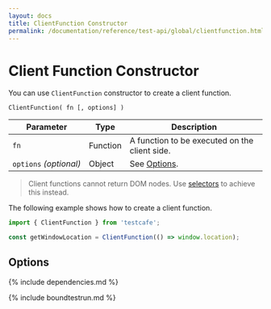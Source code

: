 ```yaml
---
layout: docs
title: ClientFunction Constructor
permalink: /documentation/reference/test-api/global/clientfunction.html
---
```

# Client Function Constructor

You can use `ClientFunction` constructor to create a client function.

```text
ClientFunction( fn [, options] )
```

Parameter              | Type     | Description
---------------------- | -------- | ---------------------------------------------
`fn`                   | Function | A function to be executed on the client side.
`options`&#160;*(optional)* | Object   | See [Options](#options).

> Client functions cannot return DOM nodes. Use [selectors](../selecting-page-elements/selectors/README.md) to achieve this instead.

The following example shows how to create a client function.

```js
import { ClientFunction } from 'testcafe';

const getWindowLocation = ClientFunction(() => window.location);
```

## Options

{% include dependencies.md %}

{% include boundtestrun.md %}
